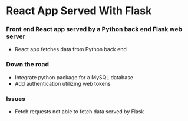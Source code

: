 # React App Served With Flask

### Front end React app served by a Python back end Flask web server

- React app fetches data from Python back end

### Down the road

- Integrate python package for a MySQL database
- Add authentication utilizing web tokens

### Issues

- Fetch requests not able to fetch data served by Flask
